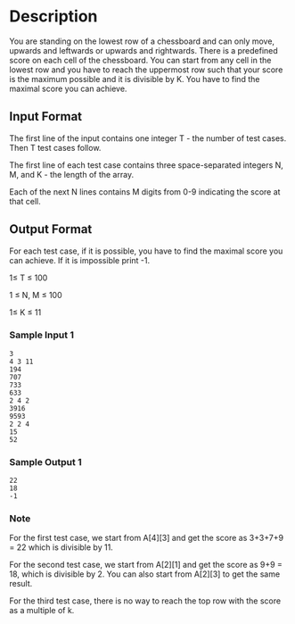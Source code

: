 
# Description
You are standing on the lowest row of a chessboard and can only move, upwards and leftwards or upwards and rightwards. There is a predefined score on each cell of the chessboard. You can start from any cell in the lowest row and you have to reach the uppermost row such that your score is the maximum possible and it is divisible by K. You have to find the maximal score you can achieve.


## Input Format
The first line of the input contains one integer T - the number of test cases. Then T test cases follow.

The first line of each test case contains three space-separated integers N, M, and K - the length of the array.

Each of the next N lines contains M digits from 0-9 indicating the score at that cell.


## Output Format
For each test case, if it is possible, you have to find the maximal score you can achieve. If it is impossible print -1.

1≤ T ≤ 100

1 ≤ N, M ≤ 100

1≤ K ≤ 11
### Sample Input 1

```
3
4 3 11
194
707
733
633
2 4 2
3916
9593
2 2 4
15
52
```

### Sample Output 1
```
22
18
-1
```

### Note
For the first test case, we start from A[4][3] and get the score as 3+3+7+9 = 22 which is divisible by 11.

For the second test case, we start from A[2][1] and get the score as 9+9 = 18, which is divisible by 2. You can also start from A[2][3] to get the same result.

For the third test case, there is no way to reach the top row with the score as a multiple of k.
